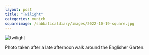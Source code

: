 ```yaml
---
layout: post
title: "Twilight"
categories: munich
squareimage: /sabbaticaldiary/images/2022-10-19-square.jpg
---
```

<img src="/sabbaticaldiary/images/2022-10-19.jpg" alt="twilight" class="center">

Photo taken after a late afternoon walk around the Englisher Garten.